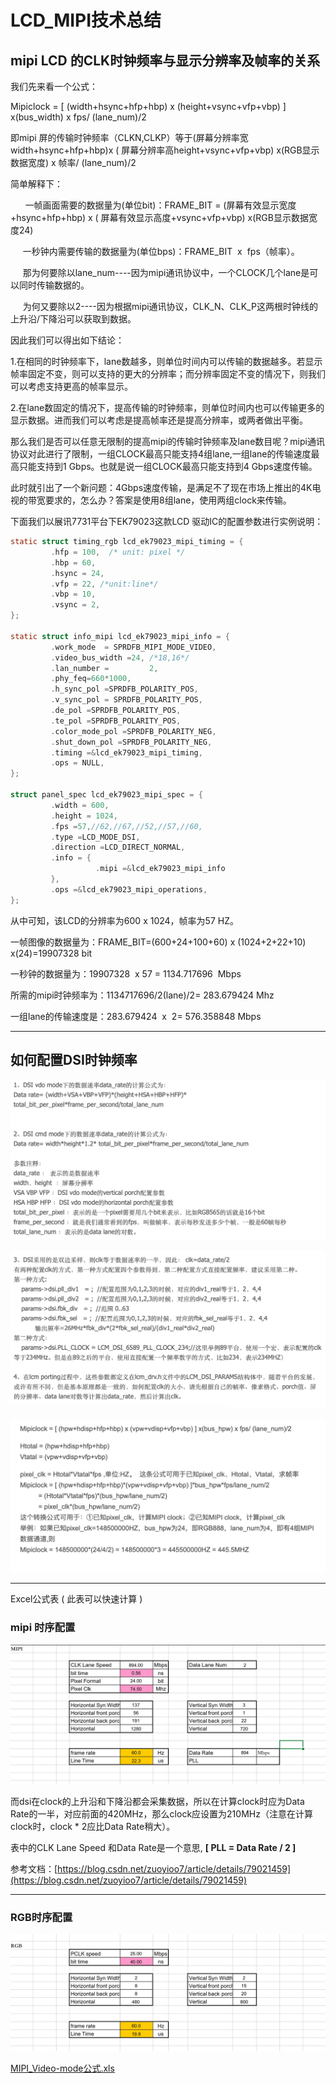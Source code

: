 # LCD_MIPI技术总结

## mipi LCD 的CLK时钟频率与显示分辨率及帧率的关系

我们先来看一个公式：

Mipiclock = [ (width+hsync+hfp+hbp) x (height+vsync+vfp+vbp) ] x(bus_width) x fps/ (lane_num)/2

即mipi 屏的传输时钟频率（CLKN,CLKP）等于(屏幕分辨率宽width+hsync+hfp+hbp)x ( 屏幕分辨率高height+vsync+vfp+vbp) x(RGB显示数据宽度) x 帧率/ (lane_num)/2

简单解释下：

      一帧画面需要的数据量为(单位bit)：FRAME_BIT = (屏幕有效显示宽度+hsync+hfp+hbp) x ( 屏幕有效显示高度+vsync+vfp+vbp) x(RGB显示数据宽度24)

     一秒钟内需要传输的数据量为(单位bps)：FRAME_BIT  x  fps（帧率）。

     那为何要除以lane_num----因为mipi通讯协议中，一个CLOCK几个lane是可以同时传输数据的。

     为何又要除以2----因为根据mipi通讯协议，CLK_N、CLK_P这两根时钟线的上升沿/下降沿可以获取到数据。

因此我们可以得出如下结论：

1.在相同的时钟频率下，lane数越多，则单位时间内可以传输的数据越多。若显示帧率固定不变，则可以支持的更大的分辨率；而分辨率固定不变的情况下，则我们可以考虑支持更高的帧率显示。

2.在lane数固定的情况下，提高传输的时钟频率，则单位时间内也可以传输更多的显示数据。进而我们可以考虑是提高帧率还是提高分辨率，或两者做出平衡。

那么我们是否可以任意无限制的提高mipi的传输时钟频率及lane数目呢？mipi通讯协议对此进行了限制，一组CLOCK最高只能支持4组lane,一组lane的传输速度最高只能支持到1 Gbps。也就是说一组CLOCK最高只能支持到4 Gbps速度传输。

此时就引出了一个新问题：4Gbps速度传输，是满足不了现在市场上推出的4K电视的带宽要求的，怎么办？答案是使用8组lane，使用两组clock来传输。

下面我们以展讯7731平台下EK79023这款LCD 驱动IC的配置参数进行实例说明：

```c
static struct timing_rgb lcd_ek79023_mipi_timing = {
         .hfp = 100,  /* unit: pixel */
         .hbp = 60,
         .hsync = 24,
         .vfp = 22, /*unit:line*/
         .vbp = 10,
         .vsync = 2,
};

static struct info_mipi lcd_ek79023_mipi_info = {
         .work_mode  = SPRDFB_MIPI_MODE_VIDEO,
         .video_bus_width =24, /*18,16*/
         .lan_number =         2,
         .phy_feq=660*1000,
         .h_sync_pol =SPRDFB_POLARITY_POS,
         .v_sync_pol = SPRDFB_POLARITY_POS,
         .de_pol =SPRDFB_POLARITY_POS,
         .te_pol =SPRDFB_POLARITY_POS,
         .color_mode_pol =SPRDFB_POLARITY_NEG,
         .shut_down_pol =SPRDFB_POLARITY_NEG,
         .timing =&lcd_ek79023_mipi_timing,
         .ops = NULL,
};

struct panel_spec lcd_ek79023_mipi_spec = {
         .width = 600,
         .height = 1024,
         .fps =57,//62,//67,//52,//57,//60,
         .type =LCD_MODE_DSI,
         .direction =LCD_DIRECT_NORMAL,
         .info = {
                   .mipi =&lcd_ek79023_mipi_info
         },
         .ops =&lcd_ek79023_mipi_operations,
};
```

从中可知，该LCD的分辨率为600 x 1024，帧率为57 HZ。

一帧图像的数据量为：FRAME_BIT=(600+24+100+60) x (1024+2+22+10) x(24)=19907328 bit

一秒钟的数据量为：19907328  x 57 = 1134.717696  Mbps

所需的mipi时钟频率为：1134717696/2(lane)/2= 283.679424 Mhz

一组lane的传输速度是：283.679424  x  2= 576.358848 Mbps

---

## 如何配置DSI时钟频率

![img_1](./img/97B5919E-A35A-4AB4-859C-772EFC5F99DB.png)

![img_2](./img/1FB408BA-0AFF-47F4-AB77-A8D38C204736.png)

![img_3](./img/68282CF1-5B16-4449-ADA5-614504567AB8.png)

---

Excel公式表 ( 此表可以快速计算 )

### mipi 时序配置

![img_mipi](img/2C61EE91-5139-4198-BA75-78EDADC019DC.png)

而dsi在clock的上升沿和下降沿都会采集数据，所以在计算clock时应为Data Rate的一半，对应前面的420MHz，那么clock应设置为210MHz（注意在计算clock时，clock * 2应比Data Rate稍大）。

表中的CLK Lane Speed 和Data Rate是一个意思, **[ PLL = Data Rate / 2 ]**

参考文档：[https://blog.csdn.net/zuoyioo7/article/details/79021459](https://blog.csdn.net/zuoyioo7/article/details/79021459)

---

### RGB时序配置
![img_rgb](img/EA88DE89-72EA-4D96-B9A8-ECD206A927B0.png)

[MIPI_Video-mode公式.xls](res/MIPI_Video%20mode公式.xls)

